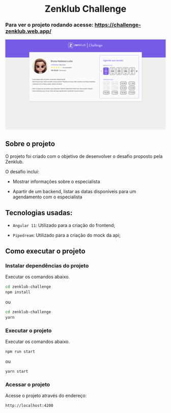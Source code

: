 <h1 align="center">
  Zenklub Challenge
</h1>

### Para ver o projeto rodando acesse: https://challenge-zenklub.web.app/

<img src="src/assets/preview.png" />

## Sobre o projeto

O projeto foi criado com o objetivo de desenvolver o desafio proposto pela Zenklub.

O desafio inclui:

- Mostrar informações sobre o especialista

- Apartir de um backend, listar as datas disponíveis para um agendamento com o especialista


## Tecnologias usadas:

- `Angular 11`: Utilizado para a criação do frontend;

- `Pipedream`: Utilizado para a criação do mock da api;

## Como executar o projeto

### Instalar dependências do projeto
Executar os comandos abaixo.

```sh
cd zenklub-challenge
npm install
```

ou 

```sh
cd zenklub-challenge
yarn
```

### Executar o projeto
Executar os comandos abaixo.

```sh
npm run start
```
ou
```sh
yarn start
```

### Acessar o projeto
Acesse o projeto através do endereço:
```sh
http://localhost:4200
```

